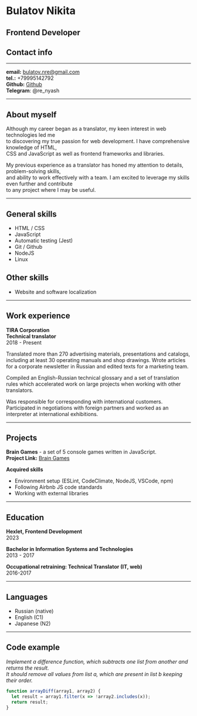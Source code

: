# Bulatov Nikita
## Frontend Developer
## Contact info

***

**email:** bulatov.nre@gmail.com \
**tel.:** +79995142792 \
**Github:** [Github](https://github.com/renyash) \
**Telegram**: @re_nyash

***

## About myself

Although my career began as a translator, my keen interest in web technologies led me \
to discovering my true passion for web development. I have comprehensive
knowledge of HTML, \
CSS and JavaScript as well as frontend frameworks and libraries. <br> 

My previous experience as a translator has honed my attention to details, problem-solving skills, \
and ability to work effectively with a team. I am excited to leverage my skills even further and
contribute \
to any project where I may be useful.

***

## General skills
* HTML / CSS
* JavaScript
* Automatic testing (Jest)
* Git / Github
* NodeJS
* Linux

## Other skills
* Website and software localization

***

## Work experience
**TIRA Corporation** \
**Technical translator** \
2018 - Present

Translated more than 270 advertising materials, presentations and catalogs, including at least 30 operating manuals and shop drawings. Wrote articles for a corporate newsletter in Russian and edited texts for a marketing team.

Compiled an English-Russian technical glossary and a set of translation rules which accelerated work on large projects when working with other translators.

Was responsible for corresponding with international customers. Participated in negotiations with foreign partners and worked as an interpreter at international exhibitions.

***

## Projects

**Brain Games** - a set of 5 console games written in JavaScript. \
**Project Link:** [Brain Games](https://github.com/renyash/Brain-Games)

**Acquired skills**
* Environment setup (ESLint, CodeClimate, NodeJS, VSCode, npm)
* Following Airbnb JS code standards
* Working with external libraries

***

## Education
**Hexlet, Frontend Development** \
2023

**Bachelor in Information Systems and Technologies** \
2013 - 2017

**Occupational retraining: Technical Translator (IT, web)** \
2016-2017

***

## Languages
* Russian (native)
* English (C1)
* Japanese (N2)

***

## Code example

*Implement a difference function, which subtracts one list from another and returns the result. \
It should remove all values from list a, which are present in list b keeping their order.* 

```javascript
function arrayDiff(array1, array2) {
  let result = array1.filter(x => !array2.includes(x));
  return result;
}
